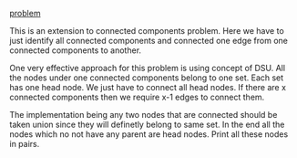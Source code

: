 [problem](https://cses.fi/problemset/task/1666)

This is an extension to connected components problem. Here we have to just identify all connected components and connected one edge from one connected components to another. 

One very effective approach for this problem is using concept of DSU. All the nodes under one connected components belong to one set. Each set has one head node. We just have to connect all head nodes. If there are x connected components then we require x-1 edges to connect them.

The implementation being any two nodes that are connected should be taken union since they will definetly belong to same set. In the end all the nodes which no not have any parent are head nodes. Print all these nodes in pairs.
